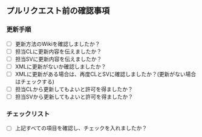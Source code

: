 ## プルリクエスト前の確認事項

### 更新手順

- [ ] 更新方法のWikiを確認しましたか？
- [ ] 担当CLに更新内容を伝えましたか？
- [ ] 担当SVに更新内容を伝えましたか？
- [ ] XMLに更新がないか確認しましたか？
- [ ] XMLに更新がある場合は、再度CLとSVに確認しましたか？(更新がない場合はチェックする)
- [ ] 担当CLから更新してもよいと許可を得ましたか？
- [ ] 担当SVから更新してもよいと許可を得ましたか？

### チェックリスト

- [ ] 上記すべての項目を確認し、チェックを入れましたか？

